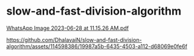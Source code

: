 # slow-and-fast-division-algorithm
[WhatsApp Image 2023-06-28 at 11.15.26 AM.pdf](https://github.com/DhalavaiN/slow-and-fast-division-algorithm/files/11897355/WhatsApp.Image.2023-06-28.at.11.15.26.AM.pdf)


https://github.com/DhalavaiN/slow-and-fast-division-algorithm/assets/114598386/19987a5b-6435-4503-a112-d68069e0fe6f

